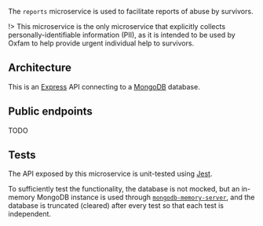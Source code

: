 The `reports` microservice is used to facilitate reports of abuse by survivors.

!> This microservice is the only microservice that explicitly collects personally-identifiable information (PII), as it is intended to be used by Oxfam to help provide urgent individual help to survivors.

## Architecture

This is an [Express](https://expressjs.com/) API connecting to a [MongoDB](https://www.mongodb.com/) database.

## Public endpoints

TODO

## Tests

The API exposed by this microservice is unit-tested using [Jest](https://jestjs.io/).

To sufficiently test the functionality, the database is not mocked, but an in-memory MongoDB instance is used through [`mongodb-memory-server`](https://github.com/nodkz/mongodb-memory-server), and the database is truncated (cleared) after every test so that each test is independent.
